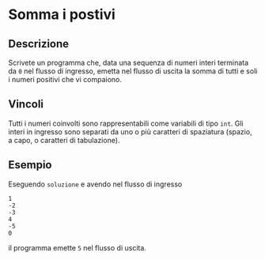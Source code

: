 Somma i postivi
===============

Descrizione
-----------

Scrivete un programma che, data una sequenza di numeri interi terminata da `0`
nel flusso di ingresso, emetta nel flusso di uscita la somma di tutti e soli i
numeri positivi che vi compaiono.


Vincoli
-------

Tutti i numeri coinvolti sono rappresentabili come variabili di tipo `int`. Gli
interi in ingresso sono separati da uno o più caratteri di spaziatura (spazio, a
capo, o caratteri di tabulazione).


Esempio
-------

Eseguendo `soluzione` e avendo nel flusso di ingresso

    1
    -2
    -3
    4
    -5
    0

il programma emette `5` nel flusso di uscita.
